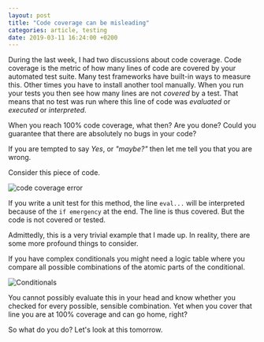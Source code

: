 ```yaml
---
layout: post
title: "Code coverage can be misleading"
categories: article, testing
date: 2019-03-11 16:24:00 +0200
---
```



During the last week, I had two discussions about code coverage. Code coverage is the metric of how many lines of code are covered by your automated test suite. Many test frameworks have built-in ways to measure this. Other times you have to install another tool manually. When you run your tests you then see how many lines are not _covered_ by a test. That means that no test was run where this line of code was _evaluated_ or _executed_ or _interpreted_.

When you reach 100% code coverage, what then? Are you done? Could you guarantee that there are absolutely no bugs in your code?

If you are tempted to say _Yes_, or _"maybe?"_ then let me tell you that you are wrong.

Consider this piece of code.

![][image-1]

If you write a unit test for this method, the line `eval...` will be interpreted because of the `if emergency` at the end. The line is thus covered.
But the code is not covered or tested.

Admittedly, this is a very trivial example that I made up. In reality, there are some more profound things to consider.

If you have complex conditionals you might need a logic table where you compare all possible combinations of the atomic parts of the conditional.

![][image-2]

You cannot possibly evaluate this in your head and know whether you checked for every possible, sensible combination. Yet when you cover that line you are at 100% coverage and can go home, right?

So what do you do? Let's look at this tomorrow.

[image-1]:	https://holgerfrohloff.de/wp-content/uploads/2019/03/carbon.png "code coverage error"
[image-2]:	https://holgerfrohloff.de/wp-content/uploads/2019/03/conditionals.png "Conditionals"